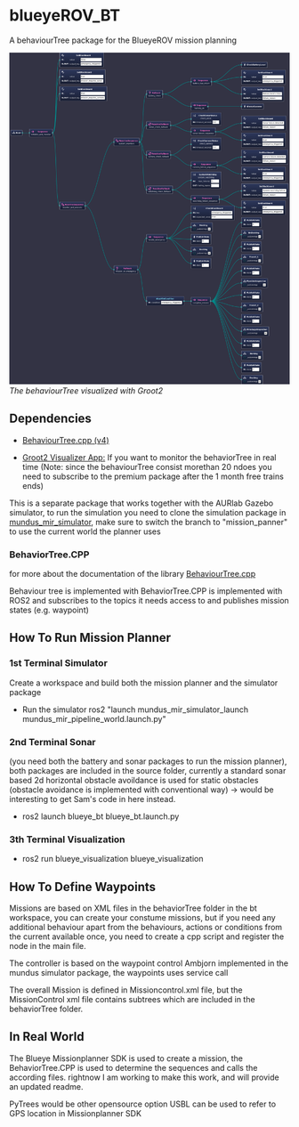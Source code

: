 # blueyeROV_BT
A behaviourTree package for the BlueyeROV mission planning

![Behavior Tree](./images/bt.png)
*The behaviourTree visualized with Groot2*

## Dependencies

- [BehaviourTree.cpp (v4)](https://github.com/BehaviorTree/BehaviorTree.CPP)

- [Groot2 Visualizer App:](https://www.behaviortree.dev/groot/) If you want to monitor the behaviorTree in real time (Note: since the behaviourTree consist morethan 20 ndoes you need to subscribe to the premium package after the 1 month free trains ends)

This is a separate package that works together with the AURlab Gazebo simulator, to run the simulation you need to clone the simulation package in [mundus_mir_simulator](https://gitlab.com/aurlab/mundus-mir-project/mundus_mir_simulator.git), make sure to switch the branch to "mission_panner" to use the current world the planner uses 

### BehaviorTree.CPP
for more about the documentation of the library 
[BehaviourTree.cpp](https://www.behaviortree.dev/) 

Behaviour tree is implemented with BehaviorTree.CPP is implemented with ROS2 and subscribes to the topics it needs access to and publishes mission states (e.g. waypoint)

## How To Run Mission Planner

### 1st Terminal Simulator

Create a workspace and build both the mission planner and the simulator package

- Run the simulator ros2 "launch mundus_mir_simulator_launch mundus_mir_pipeline_world.launch.py"

### 2nd Terminal Sonar
(you need both the battery and sonar packages to run the mission planner), both packages are included in the source folder, currently a standard sonar based 2d horizontal obstacle avoildance is used for static obstacles (obstacle avoidance is implemented with conventional way) -> would be interesting to get Sam's code in here instead. 

- ros2 launch blueye_bt blueye_bt.launch.py

### 3th Terminal Visualization

- ros2 run blueye_visualization blueye_visualization 

## How To Define Waypoints
Missions are based on XML files in the behaviorTree folder in the bt workspace, you can create your constume missions, but if you need any additional behaviour apart from the behaviours, actions or conditions from the current available once, you need to create a cpp script and register the node in the main file.

The controller is based on the waypoint control Ambjorn implemented in the mundus simulator package, the waypoints uses service call

The overall Mission is defined in Missioncontrol.xml file, but the MissionControl xml file contains subtrees which are included in the behaviorTree folder.

## In Real World
The Blueye Missionplanner SDK is used to create a mission, the BehaviorTree.CPP is used to determine the sequences and calls the according files. rightnow I am working to make this work, and will provide an updated readme.

PyTrees would be other opensource option 
USBL can be used to refer to GPS location in Missionplanner SDK
